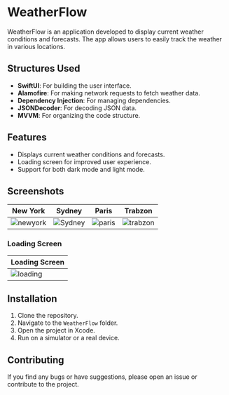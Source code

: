 # WeatherFlow

WeatherFlow is an application developed to display current weather conditions and forecasts. The app allows users to easily track the weather in various locations.

## Structures Used

- **SwiftUI**: For building the user interface.
- **Alamofire**: For making network requests to fetch weather data.
- **Dependency Injection**: For managing dependencies.
- **JSONDecoder**: For decoding JSON data.
- **MVVM**: For organizing the code structure.

## Features

- Displays current weather conditions and forecasts.
- Loading screen for improved user experience.
- Support for both dark mode and light mode.

## Screenshots

| New York | Sydney | Paris | Trabzon |
|----------|--------|-------|---------|
| ![newyork](https://github.com/user-attachments/assets/2d78d85f-24a4-4c49-bb14-36b46cd40295) | ![Sydney](https://github.com/user-attachments/assets/1490df69-585d-4d06-b197-56d5b99564e1) | ![paris](https://github.com/user-attachments/assets/b8f08804-a5c6-4108-b978-660cb8fb7bce) | ![trabzon](https://github.com/user-attachments/assets/7154e8b8-2234-4cea-8d44-7225f6598493) |

### Loading Screen

| Loading Screen |
|----------------|
| ![loading](https://github.com/user-attachments/assets/cec0680f-ffb6-4e7c-9ab7-1abda9d94dc5) |


## Installation

1. Clone the repository.
2. Navigate to the `WeatherFlow` folder.
3. Open the project in Xcode.
4. Run on a simulator or a real device.

## Contributing

If you find any bugs or have suggestions, please open an issue or contribute to the project.

